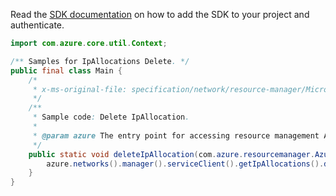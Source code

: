 Read the [SDK documentation](https://github.com/Azure/azure-sdk-for-java/blob/azure-resourcemanager_2.13.0/sdk/resourcemanager/azure-resourcemanager/README.md) on how to add the SDK to your project and authenticate.

```java
import com.azure.core.util.Context;

/** Samples for IpAllocations Delete. */
public final class Main {
    /*
     * x-ms-original-file: specification/network/resource-manager/Microsoft.Network/stable/2021-05-01/examples/IpAllocationDelete.json
     */
    /**
     * Sample code: Delete IpAllocation.
     *
     * @param azure The entry point for accessing resource management APIs in Azure.
     */
    public static void deleteIpAllocation(com.azure.resourcemanager.AzureResourceManager azure) {
        azure.networks().manager().serviceClient().getIpAllocations().delete("rg1", "test-ipallocation", Context.NONE);
    }
}
```
